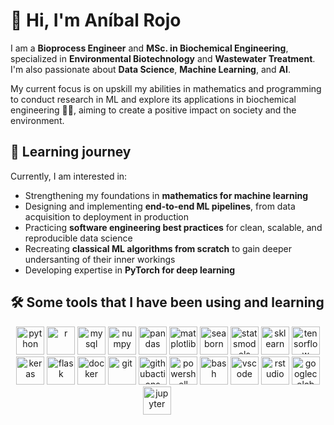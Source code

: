 # 👋 Hi, I'm Aníbal Rojo  

I am a **Bioprocess Engineer** and **MSc. in Biochemical Engineering**, specialized in **Environmental Biotechnology** and **Wastewater Treatment**. I'm also passionate about **Data Science**, **Machine Learning**, and **AI**. <br/> 

My current focus is on upskill my abilities in mathematics and programming to conduct research in ML and explore its applications in biochemical engineering 🦠🤖, aiming to create a positive impact on society and the environment.

## 📌 Learning journey  

Currently, I am interested in:
- Strengthening my foundations in **mathematics for machine learning**  
- Designing and implementing **end-to-end ML pipelines**, from data acquisition to deployment in production  
- Practicing **software engineering best practices** for clean, scalable, and reproducible data science  
- Recreating **classical ML algorithms from scratch** to gain deeper undersanting of their inner workings
- Developing expertise in **PyTorch for deep learning**  

## 🛠️ Some tools that I have been using and learning

<p align="center">
<a href="https://www.python.org/"><img src="https://cdn.jsdelivr.net/gh/devicons/devicon@latest/icons/python/python-original.svg" alt="python" width="45" height="45"/></a>
<a href="https://www.r-project.org/"><img src="https://cdn.jsdelivr.net/gh/devicons/devicon@latest/icons/r/r-original.svg" alt="r" width="45" height="45"/></a>
<a href="https://www.mysql.com/"><img src="https://cdn.jsdelivr.net/gh/devicons/devicon@latest/icons/mysql/mysql-original-wordmark.svg" alt="mysql" width="45" height="45"/></a>
<a href="https://numpy.org/"><img src="https://cdn.jsdelivr.net/gh/devicons/devicon@latest/icons/numpy/numpy-original.svg" alt="numpy" width="45" height="45"/></a>
<a href="https://pandas.pydata.org/"><img src="https://cdn.jsdelivr.net/gh/devicons/devicon@latest/icons/pandas/pandas-original-wordmark.svg" alt="pandas" width="45" height="45"/></a>
<a href="https://matplotlib.org/"><img src="https://cdn.jsdelivr.net/gh/devicons/devicon@latest/icons/matplotlib/matplotlib-original-wordmark.svg" alt="matplotlib" width="45" height="45"/></a>
<a href="https://seaborn.pydata.org/"><img src="https://seaborn.pydata.org/_images/logo-mark-lightbg.svg" alt="seaborn" width="45" height="45"/></a>
<a href="https://www.statsmodels.org/"><img src="https://www.statsmodels.org/stable/_images/statsmodels-logo-v2.svg" alt="statsmodels" width="45" height="45"/></a>
<a href="https://scikit-learn.org/"><img src="https://cdn.jsdelivr.net/gh/devicons/devicon@latest/icons/scikitlearn/scikitlearn-original.svg" alt="sklearn" width="45" height="45"/></a>
<a href="https://www.tensorflow.org/"><img src="https://cdn.jsdelivr.net/gh/devicons/devicon@latest/icons/tensorflow/tensorflow-original.svg" alt="tensorflow" width="45" height="45"/></a>
<a href="https://keras.io/"><img src="https://cdn.jsdelivr.net/gh/devicons/devicon@latest/icons/keras/keras-original.svg" alt="keras" width="45" height="45"/></a>
<a href="https://flask.palletsprojects.com/"><img src="https://cdn.jsdelivr.net/gh/devicons/devicon@latest/icons/flask/flask-original-wordmark.svg" alt="flask" width="45" height="45"/></a>
<a href="https://www.docker.com/"><img src="https://cdn.jsdelivr.net/gh/devicons/devicon@latest/icons/docker/docker-original.svg" alt="docker" width="45" height="45"/></a>
<a href="https://git-scm.com/"><img src="https://cdn.jsdelivr.net/gh/devicons/devicon@latest/icons/git/git-original.svg" alt="git" width="45" height="45"/></a>
<a href="https://github.com/features/actions"><img src="https://cdn.jsdelivr.net/gh/devicons/devicon@latest/icons/githubactions/githubactions-original-wordmark.svg" alt="githubactions" width="45" height="45"/></a>
<a href="https://learn.microsoft.com/powershell/"><img src="https://cdn.jsdelivr.net/gh/devicons/devicon@latest/icons/powershell/powershell-original.svg" alt="powershell" width="45" height="45"/></a>
<a href="https://www.gnu.org/software/bash/"><img src="https://cdn.jsdelivr.net/gh/devicons/devicon@latest/icons/bash/bash-original.svg" alt="bash" width="45" height="45"/></a>
<a href="https://code.visualstudio.com/"><img src="https://cdn.jsdelivr.net/gh/devicons/devicon@latest/icons/vscode/vscode-original.svg" alt="vscode" width="45" height="45"/></a>
<a href="https://posit.co/products/rstudio/"><img src="https://cdn.jsdelivr.net/gh/devicons/devicon@latest/icons/rstudio/rstudio-original.svg" alt="rstudio" width="45" height="45"/></a>
<a href="https://colab.research.google.com/"><img src="https://cdn.jsdelivr.net/gh/devicons/devicon@latest/icons/googlecolab/googlecolab-original.svg" alt="googlecolab" width="45" height="45"/></a>
<a href="https://jupyter.org/"><img src="https://cdn.jsdelivr.net/gh/devicons/devicon@latest/icons/jupyter/jupyter-original-wordmark.svg" alt="jupyter" width="45" height="45"/></a>         
</p>
